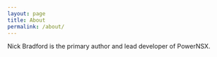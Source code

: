 ```yaml
---
layout: page
title: About
permalink: /about/
---
```


Nick Bradford is the primary author and lead developer of PowerNSX.



